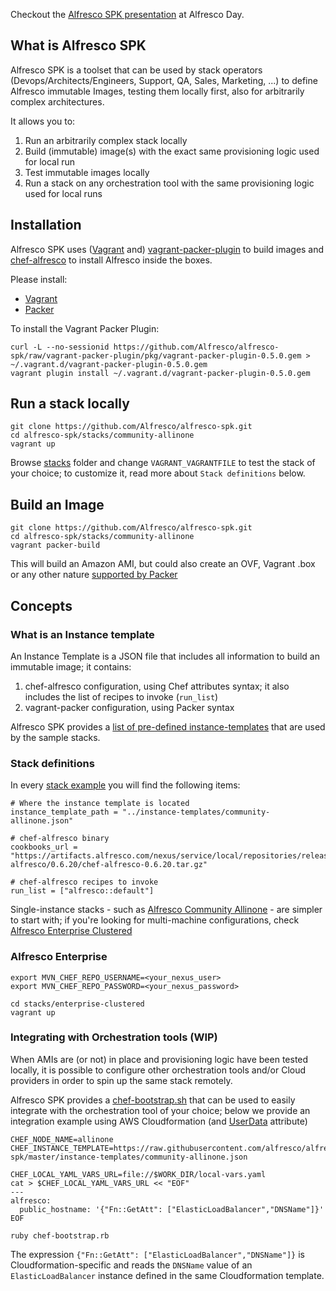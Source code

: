 Checkout the [Alfresco SPK presentation](http://www.slideshare.net/m.pillitu/alfresco-spkalfrescoday) at Alfresco Day.

## What is Alfresco SPK
Alfresco SPK is a toolset that can be used by stack operators (Devops/Architects/Engineers, Support, QA, Sales, Marketing, ...) to define Alfresco immutable Images, testing them locally first, also for arbitrarily complex architectures.

It allows you to:
1. Run an arbitrarily complex stack locally
2. Build (immutable) image(s) with the exact same provisioning logic used for local run
3. Test immutable images locally
4. Run a stack on any orchestration tool with the same provisioning logic used for local runs

## Installation
Alfresco SPK uses ([Vagrant](https://www.vagrantup.com) and) [vagrant-packer-plugin](https://github.com/Alfresco/vagrant-packer-plugin) to build images and [chef-alfresco](https://github.com/Alfresco/chef-alfresco) to install Alfresco inside the boxes.

Please install:
* [Vagrant](https://www.vagrantup.com/downloads.html)
* [Packer](https://packer.io/downloads.html)

To install the Vagrant Packer Plugin:
```
curl -L --no-sessionid https://github.com/Alfresco/alfresco-spk/raw/vagrant-packer-plugin/pkg/vagrant-packer-plugin-0.5.0.gem > ~/.vagrant.d/vagrant-packer-plugin-0.5.0.gem
vagrant plugin install ~/.vagrant.d/vagrant-packer-plugin-0.5.0.gem
```

## Run a stack locally
```
git clone https://github.com/Alfresco/alfresco-spk.git
cd alfresco-spk/stacks/community-allinone
vagrant up
```
Browse [stacks](stacks) folder and change `VAGRANT_VAGRANTFILE` to test the stack of your choice; to customize it, read more about `Stack definitions` below.

## Build an Image
```
git clone https://github.com/Alfresco/alfresco-spk.git
cd alfresco-spk/stacks/community-allinone
vagrant packer-build
```
This will build an Amazon AMI, but could also create an OVF, Vagrant .box or any other nature [supported by Packer](https://www.packer.io/docs/templates/builders.html)

## Concepts

### What is an Instance template
An Instance Template is a JSON file that includes all information to build an immutable image; it contains:
1. chef-alfresco configuration, using Chef attributes syntax; it also includes the list of recipes to invoke (`run_list`)
2. vagrant-packer configuration, using Packer syntax

Alfresco SPK provides a [list of pre-defined instance-templates](instance-templates) that are used by the sample stacks.

### Stack definitions
In every [stack example](stack-examples) you will find the following items:
```
# Where the instance template is located
instance_template_path = "../instance-templates/community-allinone.json"

# chef-alfresco binary
cookbooks_url = "https://artifacts.alfresco.com/nexus/service/local/repositories/releases/content/org/alfresco/devops/chef-alfresco/0.6.20/chef-alfresco-0.6.20.tar.gz"

# chef-alfresco recipes to invoke
run_list = ["alfresco::default"]
```

Single-instance stacks - such as [Alfresco Community Allinone](stacks/community-allinone.vagrant.rb) - are simpler to start with; if you're looking for multi-machine configurations, check [Alfresco Enterprise Clustered](stacks/enterprise-clustered.vagrant.rb)

### Alfresco Enterprise
```
export MVN_CHEF_REPO_USERNAME=<your_nexus_user>
export MVN_CHEF_REPO_PASSWORD=<your_nexus_password>

cd stacks/enterprise-clustered
vagrant up
```

### Integrating with Orchestration tools (WIP)
When AMIs are (or not) in place and provisioning logic have been tested locally, it is possible to configure other orchestration tools and/or Cloud providers in order to spin up the same stack remotely.

Alfresco SPK provides a [chef-bootstrap.sh](scripts/chef-bootstrap.sh) that can be used to easily integrate with the orchestration tool of your choice; below we provide an integration example using AWS Cloudformation (and [UserData](http://docs.aws.amazon.com/AWSEC2/latest/UserGuide/user-data.html) attribute)

```
CHEF_NODE_NAME=allinone
CHEF_INSTANCE_TEMPLATE=https://raw.githubusercontent.com/alfresco/alfresco-spk/master/instance-templates/community-allinone.json

CHEF_LOCAL_YAML_VARS_URL=file://$WORK_DIR/local-vars.yaml
cat > $CHEF_LOCAL_YAML_VARS_URL << "EOF"
---
alfresco:
  public_hostname: '{"Fn::GetAtt": ["ElasticLoadBalancer","DNSName"]}'
EOF

ruby chef-bootstrap.rb
```

The expression `{"Fn::GetAtt": ["ElasticLoadBalancer","DNSName"]}` is Cloudformation-specific and reads the `DNSName` value of an `ElasticLoadBalancer` instance defined in the same Cloudformation template.
